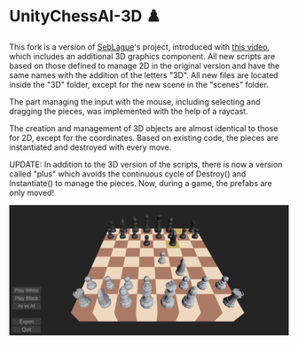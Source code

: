 # UnityChessAI-3D ♟️
This fork is a version of [SebLague](https://github.com/SebLague)'s project, introduced with [this video](https://www.youtube.com/watch?v=U4ogK0MIzqk), which includes an additional 3D graphics component. All new scripts are based on those defined to manage 2D in the original version and have the same names with the addition of the letters "3D". All new files are located inside the "3D" folder, except for the new scene in the "scenes" folder.

The part managing the input with the mouse, including selecting and dragging the pieces, was implemented with the help of a raycast.

The creation and management of 3D objects are almost identical to those for 2D, except for the coordinates. Based on existing code, the pieces are instantiated and destroyed with every move.

UPDATE: In addition to the 3D version of the scripts, there is now a version called "plus" which avoids the continuous cycle of Destroy() and Instantiate() to manage the pieces. Now, during a game, the prefabs are only moved!

![Alt text](Assets/Screenshots/image.png?raw=true "Screenshot")
